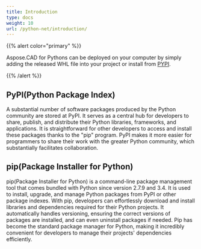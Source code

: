 ```yaml
---
title: Introduction
type: docs
weight: 10
url: /python-net/introduction/
---
```


{{% alert color="primary" %}}

Aspose.CAD for Pythons can be deployed on your computer by simply adding the released WHL file into your project or install from [PYPI](https://pypi.org/project/aspose-cad/).

{{% /alert %}}

## PyPI(Python Package Index)

A substantial number of software packages produced by the Python community are stored at PyPI. It serves as a central hub for developers to share, publish, and distribute their Python libraries, frameworks, and applications. It is straightforward for other developers to access and install these packages thanks to the "pip" program. PyPI makes it more easier for programmers to share their work with the greater Python community, which substantially facilitates collaboration.

## pip(Package Installer for Python)

pip(Package Installer for Python) is a command-line package management tool that comes bundled with Python since version 2.7.9 and 3.4. It is used to install, upgrade, and manage Python packages from PyPI or other package indexes. With pip, developers can effortlessly download and install libraries and dependencies required for their Python projects. It automatically handles versioning, ensuring the correct versions of packages are installed, and can even uninstall packages if needed. Pip has become the standard package manager for Python, making it incredibly convenient for developers to manage their projects' dependencies efficiently.